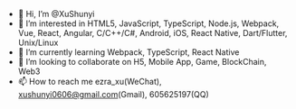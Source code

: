 - 👋 Hi, I’m @XuShunyi
- 👀 I’m interested in HTML5, JavaScript, TypeScript, Node.js, Webpack, Vue, React, Angular, C/C++/C#, Android, iOS, React Native, Dart/Flutter, Unix/Linux
- 🌱 I’m currently learning Webpack, TypeScript, React Native
- 💞️ I’m looking to collaborate on H5, Mobile App, Game, BlockChain, Web3
- 📫 How to reach me ezra_xu(WeChat), xushunyi0606@gmail.com(Gmail), 605625197(QQ)

<!---
XuShunyi/XuShunyi is a ✨ special ✨ repository because its `README.md` (this file) appears on your GitHub profile.
You can click the Preview link to take a look at your changes.
--->
